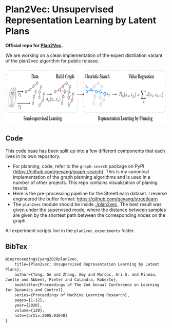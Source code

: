 # Plan2Vec: Unsupervised Representation Learning by Latent Plans 

**Official repo for [Plan2Vec](https://geyang.github.io/plan2vec).**

We are working on a clean implementation of the expert distillation variant of the plan2vec algorithm for public release.

<p align="center"><img alt="Overview of Plan2vec" src="figures/plan2vec_main.png" width="788" height="175"/></p>

## Code

This code base has been split up into a few different components that each lives in its own repository.
- For planning, code, refer to the `graph-search` package on PyPI (https://github.com/geyang/graph-search). This is my canonical implementation of the graph planning algorithms and is used in a number of other projects. This repo contains visualization of planing results. 
- Here is the pre-processing pipeline for the StreetLearn dataset. I reverse engineered the buffer format: https://github.com/geyang/streetlearn
- The `plan2vec` module should be inside [./plan2vec](./plan2vec). The best result was given under the supervised mode, where the distance between samples are given by the shortest path between the corresponding nodes on the graph.

All experiment scripts live in the `plan2vec_experiments` folder.

## BibTex

```
@inproceedings{yang2020plan2vec,
    title={Plan2vec: Unsupervised Representation Learning by Latent Plans},
    author={Yang, Ge and Zhang, Amy and Morcos, Ari S. and Pineau, Joelle and Abbeel, Pieter and Calandra, Roberto},
    booktitle={Proceedings of The 2nd Annual Conference on Learning for Dynamics and Control},
    series={Proceedings of Machine Learning Research},
    pages={1-12},
    year={2020},
    volume={120},
    note={arXiv:2005.03648}
}
```

